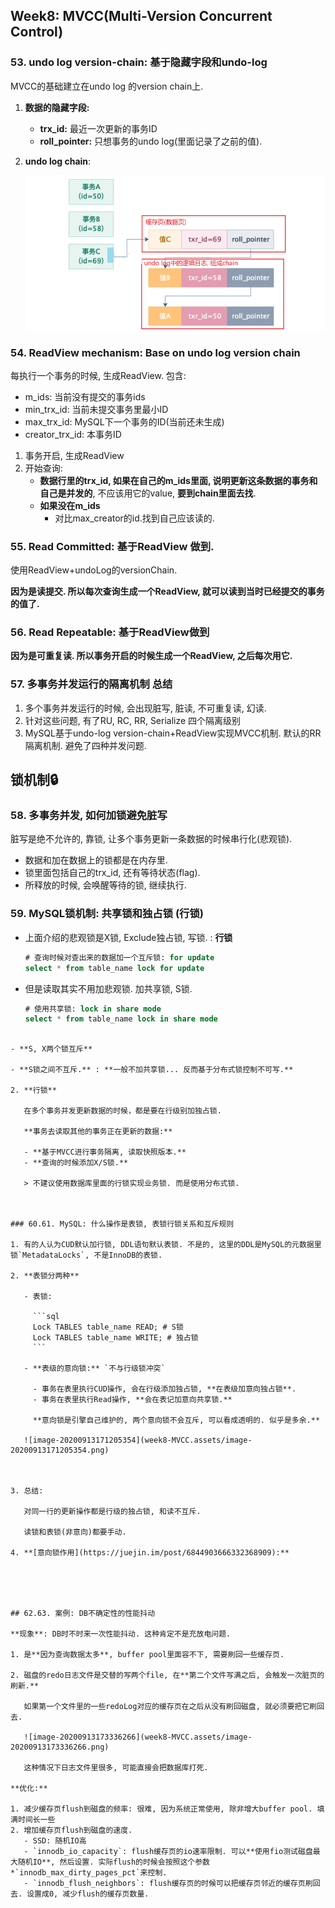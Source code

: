 ## Week8: MVCC(Multi-Version Concurrent Control)



### 53. undo log version-chain: 基于隐藏字段和undo-log

MVCC的基础建立在undo log 的version chain上.

1. **数据的隐藏字段:** 
   - **trx_id:** 最近一次更新的事务ID
   - **roll_pointer:** 只想事务的undo log(里面记录了之前的值).

2. **undo log chain**: 

   ![image-20200913151516637](week8-MVCC.assets/image-20200913151516637.png)





### 54. ReadView mechanism: Base on undo log version chain

每执行一个事务的时候, 生成ReadView. 包含:

- m_ids: 当前没有提交的事务ids
- min_trx_id: 当前未提交事务里最小ID
- max_trx_id: MySQL下一个事务的ID(当前还未生成)
- creator_trx_id: 本事务ID

1. 事务开启, 生成ReadView
2. 开始查询: 
   - **数据行里的trx_id, 如果在自己的m_ids里面, 说明更新这条数据的事务和自己是并发的**, 不应该用它的value, **要到chain里面去找**. 
   - **如果没在m_ids**
     - 对比max_creator的id.找到自己应该读的.



### 55. Read Committed: 基于ReadView 做到.

使用ReadView+undoLog的versionChain.

**因为是读提交. 所以每次查询生成一个ReadView, 就可以读到当时已经提交的事务的值了.**



### 56. Read Repeatable: 基于ReadView做到

**因为是可重复读. 所以事务开启的时候生成一个ReadView, 之后每次用它.**



### 57. 多事务并发运行的隔离机制 总结

1. 多个事务并发运行的时候, 会出现脏写, 脏读, 不可重复读, 幻读.
2. 针对这些问题, 有了RU, RC, RR, Serialize 四个隔离级别
3. MySQL基于undo-log version-chain+ReadView实现MVCC机制. 默认的RR隔离机制. 避免了四种并发问题.









## 锁机制🔒



### 58. 多事务并发, 如何加锁避免脏写

脏写是绝不允许的, 靠锁, 让多个事务更新一条数据的时候串行化(悲观锁). 

- 数据和加在数据上的锁都是在内存里.
- 锁里面包括自己的trx_id, 还有等待状态(flag).
- 所释放的时候, 会唤醒等待的锁, 继续执行. 



### 59. MySQL锁机制: 共享锁和独占锁 (行锁)

- 上面介绍的悲观锁是X锁, Exclude独占锁, 写锁. : **行锁**

  ```sql
  # 查询时候对查出来的数据加一个互斥锁: for update
  select * from table_name lock for update
  ```

- 但是读取其实不用加悲观锁. 加共享锁, S锁. 

  ```sql
  # 使用共享锁: lock in share mode
  select * from table_name lock in share mode
```
  
- **S, X两个锁互斥**

- **S锁之间不互斥.** : **一般不加共享锁... 反而基于分布式锁控制不可写.**

2. **行锁**

   在多个事务并发更新数据的时候，都是要在行级别加独占锁.

   **事务去读取其他的事务正在更新的数据:**

   - **基于MVCC进行事务隔离, 读取快照版本.**
   - **查询的时候添加X/S锁.** 

   > 不建议使用数据库里面的行锁实现业务锁. 而是使用分布式锁. 



### 60.61. MySQL: 什么操作是表锁, 表锁行锁关系和互斥规则

1. 有的人认为CUD默认加行锁, DDL语句默认表锁. 不是的, 这里的DDL是MySQL的元数据里锁`MetadataLocks`, 不是InnoDB的表锁.

2. **表锁分两种**

   - 表锁: 

     ```sql
     Lock TABLES table_name READ; # S锁
     Lock TABLES table_name WRITE; # 独占锁
     ```

   - **表级的意向锁:** `不与行级锁冲突`

     - 事务在表里执行CUD操作, 会在行级添加独占锁, **在表级加意向独占锁**. 
     - 事务在表里执行Read操作, **会在表记加意向共享锁.**

     **意向锁是引擎自己维护的, 两个意向锁不会互斥, 可以看成透明的. 似乎是多余.** 

   ![image-20200913171205354](week8-MVCC.assets/image-20200913171205354.png)



3. 总结:

   对同一行的更新操作都是行级的独占锁, 和读不互斥.

   读锁和表锁(非意向)都要手动.

4. **[意向锁作用](https://juejin.im/post/6844903666332368909):** 

   



## 62.63. 案例: DB不确定性的性能抖动

**现象**: DB时不时来一次性能抖动. 这种肯定不是充放电问题. 

1. 是**因为查询数据太多**, buffer pool里面容不下, 需要刷回一些缓存页. 

2. 磁盘的redo日志文件是交替的写两个file, 在**第二个文件写满之后, 会触发一次脏页的刷新.**

   如果第一个文件里的一些redoLog对应的缓存页在之后从没有刷回磁盘, 就必须要把它刷回去.

   ![image-20200913173336266](week8-MVCC.assets/image-20200913173336266.png)

   这种情况下日志文件里很多, 可能直接会把数据库打死. 

**优化:** 

1. 减少缓存页flush到磁盘的频率: 很难, 因为系统正常使用, 除非增大buffer pool. 填满时间长一些
2. 增加缓存页flush到磁盘的速度.
   - SSD: 随机IO高
   - `innodb_io_capacity`: flush缓存页的io速率限制. 可以**使用fio测试磁盘最大随机IO**, 然后设置. 实际flush的时候会按照这个参数*`innodb_max_dirty_pages_pct`来控制.
   - `innodb_flush_neighbors`: flush缓存页的时候可以把缓存页邻近的缓存页刷回去. 设置成0, 减少flush的缓存页数量.













